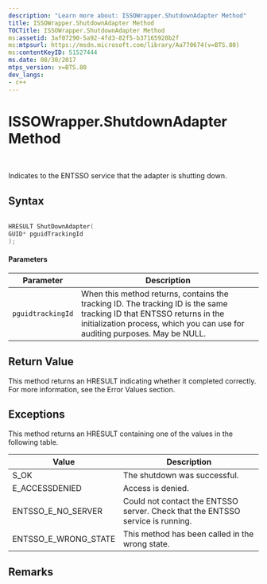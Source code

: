 ```yaml
---
description: "Learn more about: ISSOWrapper.ShutdownAdapter Method"
title: ISSOWrapper.ShutdownAdapter Method
TOCTitle: ISSOWrapper.ShutdownAdapter Method
ms:assetid: 3af07290-5a92-4fd3-82f5-b37165928b2f
ms:mtpsurl: https://msdn.microsoft.com/library/Aa770674(v=BTS.80)
ms:contentKeyID: 51527444
ms.date: 08/30/2017
mtps_version: v=BTS.80
dev_langs:
- c++
---
```


# ISSOWrapper.ShutdownAdapter Method

 

Indicates to the ENTSSO service that the adapter is shutting down.

## Syntax

``` c++
  
HRESULT ShutDownAdapter(  
GUID* pguidTrackingId  
);  
```

#### Parameters

<table>
<thead>
<tr class="header">
<th>Parameter</th>
<th>Description</th>
</tr>
</thead>
<tbody>
<tr class="odd">
<td><code>pguidtrackingId</code></td>
<td>When this method returns, contains the tracking ID. The tracking ID is the same tracking ID that ENTSSO returns in the initialization process, which you can use for auditing purposes. May be NULL.</td>
</tr>
</tbody>
</table>


## Return Value

This method returns an HRESULT indicating whether it completed correctly. For more information, see the Error Values section.

## Exceptions

This method returns an HRESULT containing one of the values in the following table.

<table>
<thead>
<tr class="header">
<th>Value</th>
<th>Description</th>
</tr>
</thead>
<tbody>
<tr class="odd">
<td>S_OK</td>
<td>The shutdown was successful.</td>
</tr>
<tr class="even">
<td>E_ACCESSDENIED</td>
<td>Access is denied.</td>
</tr>
<tr class="odd">
<td>ENTSSO_E_NO_SERVER</td>
<td>Could not contact the ENTSSO server. Check that the ENTSSO service is running.</td>
</tr>
<tr class="even">
<td>ENTSSO_E_WRONG_STATE</td>
<td>This method has been called in the wrong state.</td>
</tr>
</tbody>
</table>


## Remarks

